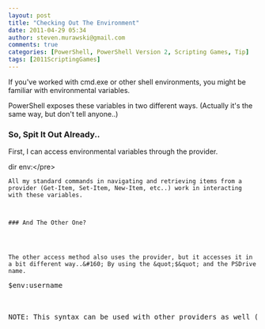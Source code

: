 ```yaml
---
layout: post
title: "Checking Out The Environment"
date: 2011-04-29 05:34
author: steven.murawski@gmail.com
comments: true
categories: [PowerShell, PowerShell Version 2, Scripting Games, Tip]
tags: [2011ScriptingGames]
---
```



If you've worked with cmd.exe or other shell environments, you might be familiar with environmental variables.



PowerShell exposes these variables in two different ways. (Actually it's the same way, but don't tell anyone..)



### So, Spit It Out Already..




First, I can access environmental variables through the provider.



dir env:\</pre>

    
    All my standard commands in navigating and retrieving items from a provider (Get-Item, Set-Item, New-Item, etc..) work in interacting with these variables.
    

    
    ### And The Other One?
    
    

    
    The other access method also uses the provider, but it accesses it in a bit different way..&#160; By using the &quot;$&quot; and the PSDrive name.
    
<pre language="powershell">$env:username



NOTE: This syntax can be used with other providers as well (eg $c:Windows)

